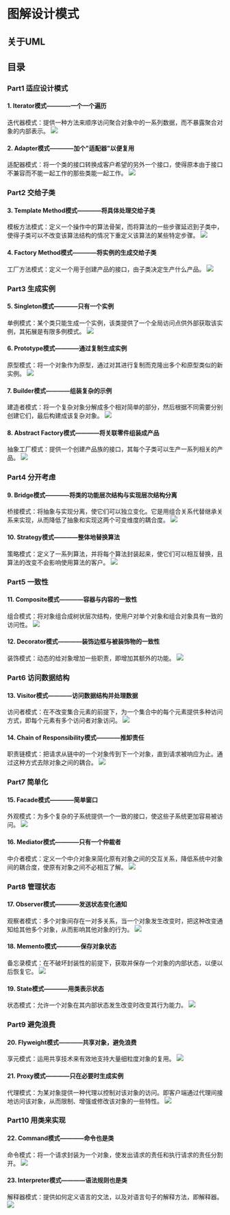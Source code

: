 # 图解设计模式

## 关于UML


## 目录

### Part1 适应设计模式
#### 1. Iterator模式————一个一个遍历
迭代器模式：提供一种方法来顺序访问聚合对象中的一系列数据，而不暴露聚合对象的内部表示。
![](.图解设计模式_images/Iterator.png)
#### 2. Adapter模式————加个"适配器"以便复用
适配器模式：将一个类的接口转换成客户希望的另外一个接口，使得原本由于接口不兼容而不能一起工作的那些类能一起工作。
![](.图解设计模式_images/Adapter.png)

### Part2 交给子类
#### 3. Template Method模式————将具体处理交给子类
模板方法模式：定义一个操作中的算法骨架，而将算法的一些步骤延迟到子类中，使得子类可以不改变该算法结构的情况下重定义该算法的某些特定步骤。
![](.图解设计模式_images/TemplateMethod.png)
#### 4. Factory Method模式————将实例的生成交给子类
工厂方法模式：定义一个用于创建产品的接口，由子类决定生产什么产品。
![](.图解设计模式_images/FactoryMethod.png)

### Part3 生成实例
#### 5. Singleton模式————只有一个实例
单例模式：某个类只能生成一个实例，该类提供了一个全局访问点供外部获取该实例，其拓展是有限多例模式。
![](.图解设计模式_images/Singleton.png)
#### 6. Prototype模式————通过复制生成实例
原型模式：将一个对象作为原型，通过对其进行复制而克隆出多个和原型类似的新实例。
![](.图解设计模式_images/Prototype.png)
#### 7. Builder模式————组装复杂的示例
建造者模式：将一个复杂对象分解成多个相对简单的部分，然后根据不同需要分别创建它们，最后构建成该复杂对象。
![](.图解设计模式_images/Builder.png)
#### 8. Abstract Factory模式————将关联零件组装成产品
抽象工厂模式：提供一个创建产品族的接口，其每个子类可以生产一系列相关的产品。
![](.图解设计模式_images/AbstractFactory.png)

### Part4 分开考虑
#### 9. Bridge模式————将类的功能层次结构与实现层次结构分离
桥接模式：将抽象与实现分离，使它们可以独立变化。它是用组合关系代替继承关系来实现，从而降低了抽象和实现这两个可变维度的耦合度。
![](.图解设计模式_images/Bridge.png)
#### 10. Strategy模式————整体地替换算法
策略模式：定义了一系列算法，并将每个算法封装起来，使它们可以相互替换，且算法的改变不会影响使用算法的客户。
![](.图解设计模式_images/Strategy.png)


### Part5 一致性
#### 11. Composite模式————容器与内容的一致性
组合模式：将对象组合成树状层次结构，使用户对单个对象和组合对象具有一致的访问性。
![](.图解设计模式_images/Composite.png)
#### 12. Decorator模式————装饰边框与被装饰物的一致性
装饰模式：动态的给对象增加一些职责，即增加其额外的功能。
![](.图解设计模式_images/Decorator.png)

### Part6 访问数据结构
#### 13. Visitor模式————访问数据结构并处理数据
访问者模式：在不改变集合元素的前提下，为一个集合中的每个元素提供多种访问方式，即每个元素有多个访问者对象访问。
![](.图解设计模式_images/Visitor.png)
#### 14. Chain of Responsibility模式————推卸责任
职责链模式：把请求从链中的一个对象传到下一个对象，直到请求被响应为止。通过这种方式去除对象之间的耦合。
![](.图解设计模式_images/ChainOfResponsibility.png)

### Part7 简单化
#### 15. Facade模式————简单窗口
外观模式：为多个复杂的子系统提供一个一致的接口，使这些子系统更加容易被访问。
![](.图解设计模式_images/Facade.png)
#### 16. Mediator模式————只有一个仲裁者
中介者模式：定义一个中介对象来简化原有对象之间的交互关系，降低系统中对象间的耦合度，使原有对象之间不必相互了解。
![](.图解设计模式_images/Mediator.png)

### Part8 管理状态
#### 17. Observer模式————发送状态变化通知
观察者模式：多个对象间存在一对多关系，当一个对象发生改变时，把这种改变通知给其他多个对象，从而影响其他对象的行为。
![](.图解设计模式_images/Observer.png)
#### 18. Memento模式————保存对象状态
备忘录模式：在不破坏封装性的前提下，获取并保存一个对象的内部状态，以便以后恢复它。
![](.图解设计模式_images/Memento.png)
#### 19. State模式————用类表示状态
状态模式：允许一个对象在其内部状态发生改变时改变其行为能力。
![](.图解设计模式_images/State.png)

### Part9 避免浪费
#### 20. Flyweight模式————共享对象，避免浪费
享元模式：运用共享技术来有效地支持大量细粒度对象的复用。
![](.图解设计模式_images/Flyweight.png)
#### 21. Proxy模式————只在必要时生成实例
代理模式：为某对象提供一种代理以控制对该对象的访问。即客户端通过代理间接地访问该对象，从而限制、增强或修改该对象的一些特性。
![](.图解设计模式_images/Proxy.png)

### Part10 用类来实现
#### 22. Command模式————命令也是类
命令模式：将一个请求封装为一个对象，使发出请求的责任和执行请求的责任分割开。
![](.图解设计模式_images/Command.png)
#### 23. Interpreter模式————语法规则也是类
解释器模式：提供如何定义语言的文法，以及对语言句子的解释方法，即解释器。
![](.图解设计模式_images/Interpreter.png)